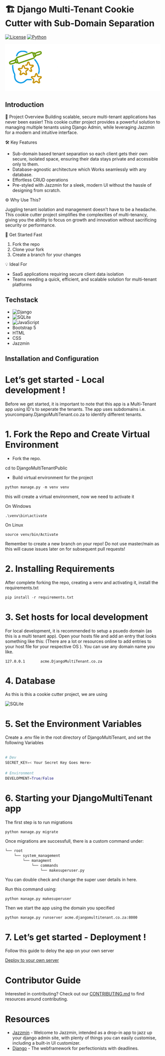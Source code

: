 # 🏗️ Django Multi-Tenant Cookie Cutter with Sub-Domain Separation

[![License](https://img.shields.io/badge/license-MIT-blue)](https://opensource.org/license/mit/)
[![Python](https://img.shields.io/badge/python-3.8%20%7C%203.9%20%7C%203.10-blue)](https://www.python.org/)

<picture width="500">
  <source
    media="(prefers-color-scheme: dark)"
    src="https://github.com/nawtybean/DjangoMultiTenant/blob/main/static/assets/DjangoMultiTenant.png"
    alt="DjangoMultiTenant Logo (dark)"
  />
  <img
    src="https://github.com/nawtybean/DjangoMultiTenant/blob/main/static/assets/DjangoMultiTenantWhite.png"
    alt="DjangoMultiTenant Logo (light)"
  />
</picture>

## Introduction

🔑 Project Overview
Building scalable, secure multi-tenant applications has never been easier! This cookie cutter project provides a powerful solution to managing multiple tenants using Django Admin, while leveraging Jazzmin for a modern and intuitive interface.

🛠️ Key Features
- Sub-domain based tenant separation so each client gets their own secure, isolated space, ensuring their data stays private and accessible only to them.
- Database-agnostic architecture which Works seamlessly with any database.
- Effortless CRUD operations
- Pre-styled with Jazzmin for a sleek, modern UI without the hassle of designing from scratch.

⚙️ Why Use This?

Juggling tenant isolation and management doesn't have to be a headache. This cookie cutter project simplifies the complexities of multi-tenancy, giving you the ability to focus on growth and innovation without sacrificing security or performance.

🚀 Get Started Fast
1. Fork the repo
2. Clone your fork
3. Create a branch for your changes

💡 Ideal For

- SaaS applications requiring secure client data isolation
- Teams needing a quick, efficient, and scalable solution for multi-tenant platforms


## Techstack

- ![Django](https://img.shields.io/badge/django-%23092E20.svg?style=for-the-badge&logo=django&logoColor=white)
- ![SQLite](https://img.shields.io/badge/sqlite-%2307405e.svg?style=for-the-badge&logo=sqlite&logoColor=white)
- ![JavaScript](https://img.shields.io/badge/javascript-%23323330.svg?style=for-the-badge&logo=javascript&logoColor=%23F7DF1E)
- Bootstrap 5
- HTML
- CSS
- Jazzmin

## Installation and Configuration

Let’s get started - Local development !
====================

Before we get started, it is important to note that this app is a Multi-Tenant app using ID's to seperate the tenants. The app uses subdomains i.e. yourcompany.DjangoMultiTenant.co.za to identify different tenants.

1\. Fork the Repo and Create Virtual Environment
=============================================

*   Fork the repo.

cd to DjangoMultiTenantPublic

*   Build virtual environment for the project

````python
python manage.py -m venv venv
````

this will create a virtual environment, now we need to activate it

On Windows

````
.\venv\bin\activate
````

On Linux

````
source venv/bin/Activate
````

Remember to create a new branch on your repo! Do not use master/main as this will cause issues later on for subsequent pull requests!


2\. Installing Requirements
=====================

After complete forking the repo, creating a venv and activating it, install the requirements.txt

````python
pip install -r requirements.txt
````

3\. Set hosts for local development
===================================
For local development, it is recommended to setup a psuedo domain (as this is a multi tenant app). Open your hosts file and add an entry that looks something like this: (There are a lot or resources online to add entries to your host file for your respective OS ). You can use any domain name you like.

````
127.0.0.1		acme.DjangoMultiTenant.co.za
````

4\. Database
================================

As this is this a cookie cutter project, we are using

![SQLite](https://img.shields.io/badge/sqlite-%2307405e.svg?style=for-the-badge&logo=sqlite&logoColor=white)


5\. Set the Environment Variables
================================

Create a .env file in the root directory of DjangoMultiTenant, and set the following Variables

````python

# Dev
SECRET_KEY=< Your Secret Key Goes Here>

# Environment
DEVELOPMENT=True/False
````


6\. Starting your DjangoMultiTenant app
================================

The first step is to run migrations

````python
python manage.py migrate
````

Once migrations are successfull, there is a custom command under:


````
└── root
    └── system_management
        └── managment
            └── commands
                └── makesuperuser.py
````
You can double check and change the super user details in here.

Run this command using:

````
python manage.py makesuperuser
````

Then we start the app using the domain you specified

````
python manage.py runserver acme.djangomultitenant.co.za:8000
````

7\. Let’s get started - Deployment  !
=================================

Follow this guide to deloy the app on your own server

[Deploy to your own server](https://www.digitalocean.com/community/tutorials/how-to-set-up-django-with-postgres-nginx-and-gunicorn-on-ubuntu-22-04)


# Contributor Guide

Interested in contributing? Check out our
[CONTRIBUTING.md](https://github.com/nawtybean/DjangoMultiTenant/blob/main/CONTRIBUTING.md)
to find resources around contributing.

# Resources

- [Jazzmin](https://django-jazzmin.readthedocs.io/) - Welcome to Jazzmin, intended as a drop-in app to jazz up your django admin site, with plenty of things you can easily customise, including a built-in UI customizer.
- [Django](https://www.djangoproject.com/) - The webframework for perfectionists with deadlines.
